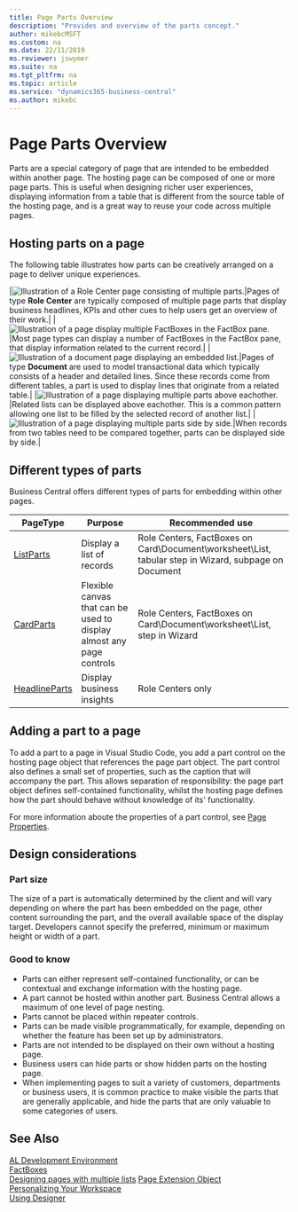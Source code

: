 ```yaml
---
title: Page Parts Overview
description: "Provides and overview of the parts concept."
author: mikebcMSFT
ms.custom: na
ms.date: 22/11/2019
ms.reviewer: jswymer
ms.suite: na
ms.tgt_pltfrm: na
ms.topic: article
ms.service: "dynamics365-business-central"
ms.author: mikebc
---
```

# Page Parts Overview

Parts are a special category of page that are intended to be embedded within another page. The hosting page can be composed of one or more page parts. This is useful when designing richer user experiences, displaying information from a table that is different from the source table of the hosting page, and is a great way to reuse your code across multiple pages.

## Hosting parts on a page
The following table illustrates how parts can be creatively arranged on a page to deliver unique experiences.

|![Illustration of a Role Center page consisting of multiple parts.](media/parts-rolecenter-illustration.png)|Pages of type **Role Center** are typically composed of multiple page parts that display business headlines, KPIs and other cues to help users get an overview of their work.|
|![Illustration of a page display multiple FactBoxes in the FactBox pane.](media/parts-factbox-illustration.png)|Most page types can display a number of FactBoxes in the FactBox pane, that display information related to the current record.|
|![Illustration of a document page displaying an embedded list.](media/parts-document-illustration.png)|Pages of type **Document** are  used to model transactional data which typically consists of a header and detailed lines. Since these records come from different tables, a part is used to display lines that originate from a related table.|
|![Illustration of a page displaying multiple parts above eachother.](media/parts-multipart-illustration.png)|Related lists can be displayed above eachother. This is a common pattern allowing one list to be filled by the selected record of another list.|
|![Illustration of a page displaying multiple parts side by side.](media/parts-sidebyside-illustration.png)|When records from two tables need to be compared together, parts can be displayed side by side.|

## Different types of parts
Business Central offers different types of parts for embedding within other pages.

|PageType|Purpose|Recommended use|
|----|---|---|
|[ListParts](devenv-designing-listparts.md)|Display a list of records|Role Centers, FactBoxes on Card\Document\worksheet\List, tabular step in Wizard, subpage on Document|
|[CardParts](devenv-designing-cardparts.md)|Flexible canvas that can be used to display almost any page controls|Role Centers, FactBoxes on Card\Document\worksheet\List, step in Wizard|
|[HeadlineParts](devenv-create-role-center-headline.md)|Display business insights|Role Centers only|

## Adding a part to a page
To add a part to a page in Visual Studio Code, you add a part control on the hosting page object that references the page part object. The part control also defines a small set of properties, such as the caption that will accompany the part. This allows separation of responsibility: the page part object defines self-contained functionality, whilst the hosting page defines how the part should behave without knowledge of its' functionality.

For more information aboute the properties of a part control, see [Page Properties](properties/devenv-page-property-overview.md).

## Design considerations

### Part size
The size of a part is automatically determined by the client and will vary depending on where the part has been embedded on the page, other content surrounding the part, and the overall available space of the display target. Developers cannot specify the preferred, minimum or maximum height or width of a part.

### Good to know
- Parts can either represent self-contained functionality, or can be contextual and exchange information with the hosting page.
- A part cannot be hosted within another part. Business Central allows a maximum of one level of page nesting.
- Parts cannot be placed within repeater controls.
- Parts can be made visible programmatically, for example, depending on whether the feature has been set up by administrators.
- Parts are not intended to be displayed on their own without a hosting page.
- Business users can hide parts or show hidden parts on the hosting page.
- When implementing pages to suit a variety of customers, departments or business users, it is common practice to make visible the parts that are generally applicable, and hide the parts that are only valuable to some categories of users.

## See Also
[AL Development Environment](devenv-reference-overview.md)  
[FactBoxes](devenv-adding-a-factbox-to-page.md)  
[Designing pages with multiple lists](devenv-designing-multilist-pages.md)
[Page Extension Object](devenv-page-ext-object.md)  
[Personalizing Your Workspace](https://docs.microsoft.com/dynamics365/business-central/ui-personalization-user)  
[Using Designer](devenv-inclient-designer.md)  
